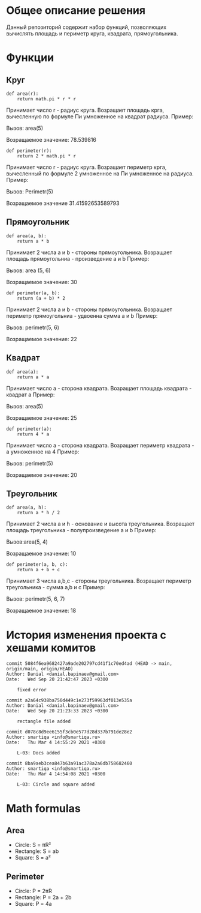 # Общее описание решения
Данный репозиторий содержит набор функций, позволяющих вычислять площадь и периметр круга, квадрата, прямоугольника.
# Функции
## Круг
```
def area(r):
    return math.pi * r * r
```   
Принимает число r - радиус круга. Возращает площадь крга, вычесленную по формуле Пи умноженное на квадрат радиуса.
Пример:

Вызов: area(5)

Возращаемое значение: 78.539816

```
def perimeter(r):
    return 2 * math.pi * r
```
Принимает число r - радиус круга. Возращает периметр крга, вычесленный по формуле 2 умноженное на Пи умноженное на радиуса.
Пример:

Вызов: Perimetr(5)

Возращаемое значение 31.41592653589793

## Прямоугольник
```
def area(a, b):
    return a * b
```
Принимает 2 числа a и b - стороны прямоугольника. Возращает площадь прямоугольниа - произведение a и b
Пример:

Вызов: area (5, 6)

Возращаемое значение: 30
```
def perimeter(a, b):  
    return (a + b) * 2
```
Принимает 2 числа a и b - стороны прямоугольника. Возращает периметр прямоугольниа - удвоенна сумма a и b
Пример:

Вызов: perimetr(5, 6)

Возращаемое значение: 22
## Квадрат
```
def area(a):
    return a * a
```
Принимает число a - сторона квадрата. Возращает площадь квадрата - квадрат a
Пример:

Вызов: area(5)

Возращаемое значение: 25
```
def perimeter(a):
    return 4 * a
```
Принимает число a - сторона квадрата. Возращает периметр квадрата - a умноженное на 4
Пример:

Вызов: perimetr(5)

Возращаемое значение: 20
## Треугольник
```
def area(a, h): 
    return a * h / 2 
```
Принимает 2 числа a и h - основание и высота треугольника. Возращает площадь треугольника - полупроизведение a и b
Пример:

Вызов:area(5, 4)

Возращаемое значение: 10
```
def perimeter(a, b, c): 
    return a + b + c 
```
Принимает 3 числа a,b,c - стороны треугольника. Возращает периметр треугольника - сумма a,b и c
Пример:

Вызов: perimetr(5, 6, 7)

Возращаемое значение: 18

# История изменения проекта с хешами комитов
```
commit 5084f6ea9682427a9ade202797cd41f1c70ed4ad (HEAD -> main, origin/main, origin/HEAD)
Author: Danial <danial.bapinaev@gmail.com>
Date:   Wed Sep 20 21:42:47 2023 +0300

    fixed error

commit a2a64c938ba750d449c1e273f59963df013e535a
Author: Danial <danial.bapinaev@gmail.com>
Date:   Wed Sep 20 21:23:33 2023 +0300

    rectangle file added

commit d078c8d9ee6155f3cb0e577d28d337b791de28e2
Author: smartiqa <info@smartiqa.ru>
Date:   Thu Mar 4 14:55:29 2021 +0300

    L-03: Docs added

commit 8ba9aeb3cea847b63a91ac378a2a6db758682460
Author: smartiqa <info@smartiqa.ru>
Date:   Thu Mar 4 14:54:08 2021 +0300

    L-03: Circle and square added

```
# Math formulas
## Area
- Circle: S = πR²
- Rectangle: S = ab
- Square: S = a²

## Perimeter
- Circle: P = 2πR
- Rectangle: P = 2a + 2b
- Square: P = 4a
